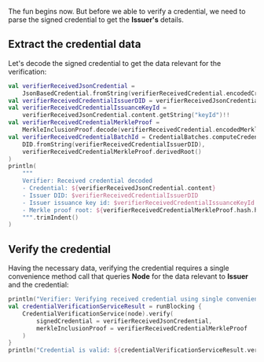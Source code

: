 The fun begins now. But before we able to verify a credential, we need to parse the signed credential to get the **Issuer's** details.

## Extract the credential data

Let's decode the signed credential to get the data relevant for the verification:

```kotlin
val verifierReceivedJsonCredential =
    JsonBasedCredential.fromString(verifierReceivedCredential.encodedCredential)
val verifierReceivedCredentialIssuerDID = verifierReceivedJsonCredential.content.getString("id")!!
val verifierReceivedCredentialIssuanceKeyId =
    verifierReceivedJsonCredential.content.getString("keyId")!!
val verifierReceivedCredentialMerkleProof =
    MerkleInclusionProof.decode(verifierReceivedCredential.encodedMerkleProof)
val verifierReceivedCredentialBatchId = CredentialBatches.computeCredentialBatchId(
    DID.fromString(verifierReceivedCredentialIssuerDID),
    verifierReceivedCredentialMerkleProof.derivedRoot()
)
println(
    """
    Verifier: Received credential decoded
    - Credential: ${verifierReceivedJsonCredential.content}
    - Issuer DID: $verifierReceivedCredentialIssuerDID
    - Issuer issuance key id: $verifierReceivedCredentialIssuanceKeyId
    - Merkle proof root: ${verifierReceivedCredentialMerkleProof.hash.hexValue()}
    """.trimIndent()
)
```

## Verify the credential

Having the necessary data, verifying the credential requires a single convenience method call that queries **Node** for the data relevant to **Issuer** and the credential:

```kotlin
println("Verifier: Verifying received credential using single convenience method")
val credentialVerificationServiceResult = runBlocking {
    CredentialVerificationService(node).verify(
        signedCredential = verifierReceivedJsonCredential,
        merkleInclusionProof = verifierReceivedCredentialMerkleProof
    )
}
println("Credential is valid: ${credentialVerificationServiceResult.verificationErrors.isEmpty()}")
```
